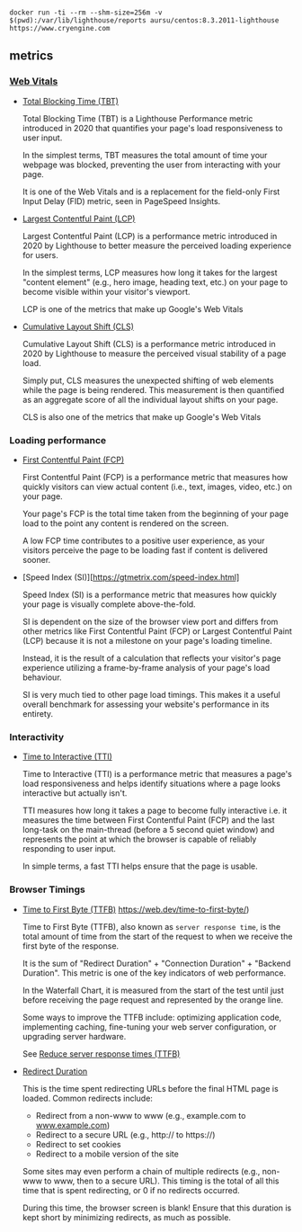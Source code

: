 ###

```
docker run -ti --rm --shm-size=256m -v $(pwd):/var/lib/lighthouse/reports aursu/centos:8.3.2011-lighthouse https://www.cryengine.com
```

## metrics

### [Web Vitals](https://web.dev/vitals/)

* [Total Blocking Time (TBT)](https://gtmetrix.com/total-blocking-time.html)

  Total Blocking Time (TBT) is a Lighthouse Performance metric introduced in
  2020 that quantifies your page's load responsiveness to user input.

  In the simplest terms, TBT measures the total amount of time your webpage was
  blocked, preventing the user from interacting with your page.

  It is one of the Web Vitals and is a replacement for the field-only First
  Input Delay (FID) metric, seen in PageSpeed Insights.

* [Largest Contentful Paint (LCP)](https://gtmetrix.com/largest-contentful-paint.html)

  Largest Contentful Paint (LCP) is a performance metric introduced in 2020 by
  Lighthouse to better measure the perceived loading experience for users.

  In the simplest terms, LCP measures how long it takes for the largest
  "content element" (e.g., hero image, heading text, etc.) on your page to
  become visible within your visitor's viewport.

  LCP is one of the metrics that make up Google's Web Vitals

* [Cumulative Layout Shift (CLS)](https://gtmetrix.com/cumulative-layout-shift.html)

  Cumulative Layout Shift (CLS) is a performance metric introduced in 2020 by
  Lighthouse to measure the perceived visual stability of a page load.

  Simply put, CLS measures the unexpected shifting of web elements while the
  page is being rendered. This measurement is then quantified as an aggregate
  score of all the individual layout shifts on your page.

  CLS is also one of the metrics that make up Google's Web Vitals

### Loading performance

* [First Contentful Paint (FCP)](https://gtmetrix.com/first-contentful-paint.html)

  First Contentful Paint (FCP) is a performance metric that measures how
  quickly visitors can view actual content (i.e., text, images, video, etc.) on
  your page.

  Your page's FCP is the total time taken from the beginning of your page load
  to the point any content is rendered on the screen.

  A low FCP time contributes to a positive user experience, as your visitors
  perceive the page to be loading fast if content is delivered sooner.

* [Speed Index (SI)][https://gtmetrix.com/speed-index.html]

  Speed Index (SI) is a performance metric that measures how quickly your page is
  visually complete above-the-fold.

  SI is dependent on the size of the browser view port and differs from other
  metrics like First Contentful Paint (FCP) or Largest Contentful Paint (LCP)
  because it is not a milestone on your page's loading timeline.

  Instead, it is the result of a calculation that reflects your visitor's page
  experience utilizing a frame-by-frame analysis of your page's load behaviour.

  SI is very much tied to other page load timings. This makes it a useful
  overall benchmark for assessing your website's performance in its entirety.

### Interactivity

* [Time to Interactive (TTI)](https://gtmetrix.com/time-to-interactive.html)

  Time to Interactive (TTI) is a performance metric that measures a page's
  load responsiveness and helps identify situations where a page looks
  interactive but actually isn't.

  TTI measures how long it takes a page to become fully interactive i.e. it
  measures the time between First Contentful Paint (FCP) and the last long-task
  on the main-thread (before a 5 second quiet window) and represents the point
  at which the browser is capable of reliably responding to user input.

  In simple terms, a fast TTI helps ensure that the page is usable.

### Browser Timings

* [Time to First Byte (TTFB)](https://gtmetrix.com/reduce-initial-server-response-time.html)
  https://web.dev/time-to-first-byte/)

  Time to First Byte (TTFB), also known as `server response time`, is the total
  amount of time from the start of the request to when we receive the first
  byte of the response.

  It is the sum of "Redirect Duration" + "Connection Duration" + "Backend
  Duration". This metric is one of the key indicators of web performance.

  In the Waterfall Chart, it is measured from the start of the test until just
  before receiving the page request and represented by the orange line.

  Some ways to improve the TTFB include: optimizing application code,
  implementing caching, fine-tuning your web server configuration, or upgrading
  server hardware.

  See [Reduce server response times (TTFB)](https://web.dev/time-to-first-byte/)

* [Redirect Duration](https://web.dev/redirects/)

  This is the time spent redirecting URLs before the final HTML page is loaded.
  Common redirects include:

  - Redirect from a non-www to www (e.g., example.com to www.example.com)
  - Redirect to a secure URL (e.g., http:// to https://)
  - Redirect to set cookies
  - Redirect to a mobile version of the site

  Some sites may even perform a chain of multiple redirects (e.g., non-www to
  www, then to a secure URL). This timing is the total of all this time that
  is spent redirecting, or 0 if no redirects occurred.

  During this time, the browser screen is blank! Ensure that this duration is
  kept short by minimizing redirects, as much as possible.
